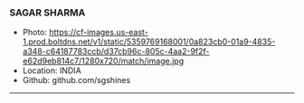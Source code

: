 ### SAGAR SHARMA
- Photo: https://cf-images.us-east-1.prod.boltdns.net/v1/static/5359769168001/0a823cb0-01a9-4835-a348-c64187783ccb/d37cb96c-805c-4aa2-9f2f-e62d9eb814c7/1280x720/match/image.jpg
- Location: INDIA 
- Github: github.com/sgshines
***
